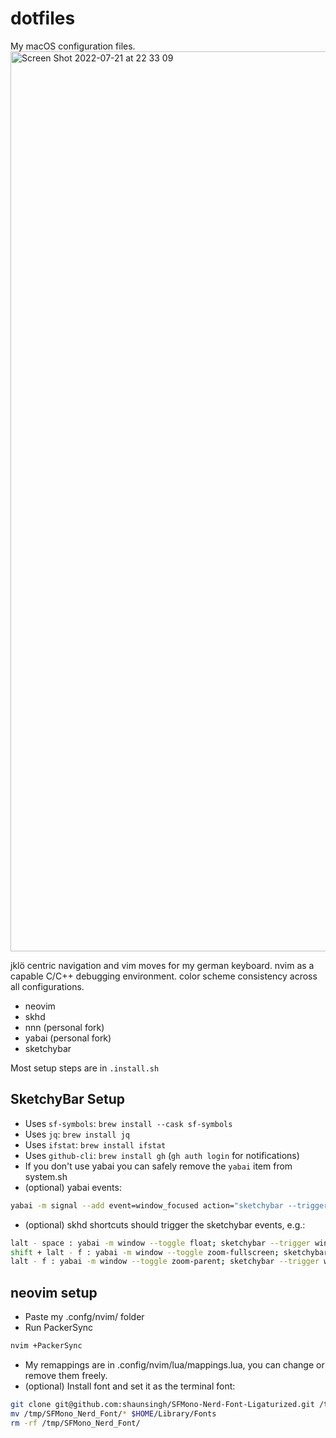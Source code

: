 # dotfiles
My macOS configuration files.
<img width="1440" alt="Screen Shot 2022-07-21 at 22 33 09" src="https://user-images.githubusercontent.com/22680421/180314745-f0bf6361-0be8-4897-a22d-0f8e0df53d10.png">




jklö centric navigation and vim moves for my german keyboard.
nvim as a capable C/C++ debugging environment.
color scheme consistency across all configurations.

* neovim
* skhd
* nnn (personal fork)
* yabai (personal fork)
* sketchybar

Most setup steps are in `.install.sh`

SketchyBar Setup
----------------------
* Uses `sf-symbols`: `brew install --cask sf-symbols`
* Uses `jq`: `brew install jq`
* Uses `ifstat`: `brew install ifstat`
* Uses `github-cli`: `brew install gh` (`gh auth login` for notifications)
* If you don't use yabai you can safely remove the `yabai` item from system.sh
* (optional) yabai events:
```bash
yabai -m signal --add event=window_focused action="sketchybar --trigger window_focus"
```
* (optional) skhd shortcuts should trigger the sketchybar events, e.g.:
```bash
lalt - space : yabai -m window --toggle float; sketchybar --trigger window_focus
shift + lalt - f : yabai -m window --toggle zoom-fullscreen; sketchybar --trigger window_focus
lalt - f : yabai -m window --toggle zoom-parent; sketchybar --trigger window_focus
```

neovim setup
---------------
* Paste my .confg/nvim/ folder
* Run PackerSync
```bash
nvim +PackerSync
```
* My remappings are in .config/nvim/lua/mappings.lua, you can change or remove them freely.
* (optional) Install font and set it as the terminal font:
```bash
git clone git@github.com:shaunsingh/SFMono-Nerd-Font-Ligaturized.git /tmp/SFMono_Nerd_Font
mv /tmp/SFMono_Nerd_Font/* $HOME/Library/Fonts
rm -rf /tmp/SFMono_Nerd_Font/
```
